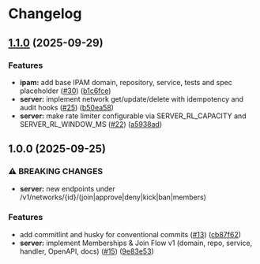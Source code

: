 # Changelog

## [1.1.0](https://github.com/orhaniscoding/goconnect/compare/v1.0.0...v1.1.0) (2025-09-29)


### Features

* **ipam:** add base IPAM domain, repository, service, tests and spec placeholder ([#30](https://github.com/orhaniscoding/goconnect/issues/30)) ([b1c6fce](https://github.com/orhaniscoding/goconnect/commit/b1c6fce18361826a7e5c9a6c814fa33192d339af))
* **server:** implement network get/update/delete with idempotency and audit hooks ([#25](https://github.com/orhaniscoding/goconnect/issues/25)) ([b50ea58](https://github.com/orhaniscoding/goconnect/commit/b50ea58399d3de3c9ff258b95e8a44c3a32ad4bc))
* **server:** make rate limiter configurable via SERVER_RL_CAPACITY and SERVER_RL_WINDOW_MS ([#22](https://github.com/orhaniscoding/goconnect/issues/22)) ([a5938ad](https://github.com/orhaniscoding/goconnect/commit/a5938ad34073c560db2dde2cd869bc5891e25e16))

## 1.0.0 (2025-09-25)


### ⚠ BREAKING CHANGES

* **server:** new endpoints under /v1/networks/{id}/(join|approve|deny|kick|ban|members)

### Features

* add commitlint and husky for conventional commits ([#13](https://github.com/orhaniscoding/goconnect/issues/13)) ([cb87f62](https://github.com/orhaniscoding/goconnect/commit/cb87f6290594eaaa8f5a53f0ac2dff12c1c34736))
* **server:** implement Memberships & Join Flow v1 (domain, repo, service, handler, OpenAPI, docs) ([#15](https://github.com/orhaniscoding/goconnect/issues/15)) ([9e83e53](https://github.com/orhaniscoding/goconnect/commit/9e83e53f79c22cd9caa234d68a0e4ad3cfc9185d))
